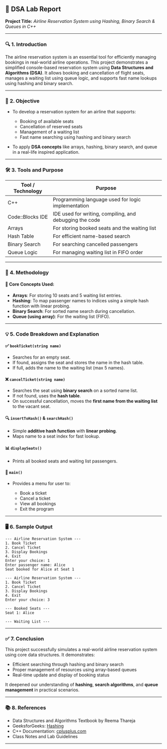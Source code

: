 

## 📝 **DSA Lab Report**

**Project Title:** *Airline Reservation System using Hashing, Binary Search & Queues in C++*

---

### 🔍 **1. Introduction**

The airline reservation system is an essential tool for efficiently managing bookings in real-world airline operations. This project demonstrates a simplified console-based reservation system using **Data Structures and Algorithms (DSA)**. It allows booking and cancellation of flight seats, manages a waiting list using queue logic, and supports fast name lookups using hashing and binary search.

---

### 🎯 **2. Objective**

* To develop a reservation system for an airline that supports:

  * Booking of available seats
  * Cancellation of reserved seats
  * Management of a waiting list
  * Fast name searching using hashing and binary search

* To apply **DSA concepts** like arrays, hashing, binary search, and queue in a real-life inspired application.

---

### 🛠️ **3. Tools and Purpose**

| Tool / Technology | Purpose                                                 |
| ----------------- | ------------------------------------------------------- |
| C++               | Programming language used for logic implementation      |
| Code::Blocks IDE  | IDE used for writing, compiling, and debugging the code |
| Arrays            | For storing booked seats and the waiting list           |
| Hash Table        | For efficient name-based search                         |
| Binary Search     | For searching cancelled passengers                      |
| Queue Logic       | For managing waiting list in FIFO order                 |

---

### 🔄 **4. Methodology**

#### 📌 Core Concepts Used:

* **Arrays**: For storing 10 seats and 5 waiting list entries.
* **Hashing**: To map passenger names to indices using a simple hash function with linear probing.
* **Binary Search**: For sorted name search during cancellation.
* **Queue (using array)**: For the waiting list (FIFO).

---

### 💡 **5. Code Breakdown and Explanation**

#### ✅ `bookTicket(string name)`

* Searches for an empty seat.
* If found, assigns the seat and stores the name in the hash table.
* If full, adds the name to the waiting list (max 5 names).

#### ❌ `cancelTicket(string name)`

* Searches the seat using **binary search** on a sorted name list.
* If not found, uses the **hash table**.
* On successful cancellation, moves the **first name from the waiting list** to the vacant seat.

#### 🔍 `insertToHash()` & `searchHash()`

* Simple **additive hash function** with **linear probing**.
* Maps name to a seat index for fast lookup.

#### 📊 `displaySeats()`

* Prints all booked seats and waiting list passengers.

#### 🧠 `main()`

* Provides a menu for user to:

  * Book a ticket
  * Cancel a ticket
  * View all bookings
  * Exit the program

---

### 🖥️ **6. Sample Output**

```
--- Airline Reservation System ---
1. Book Ticket
2. Cancel Ticket
3. Display Bookings
4. Exit
Enter your choice: 1
Enter passenger name: Alice
Seat booked for Alice at Seat 1

--- Airline Reservation System ---
1. Book Ticket
2. Cancel Ticket
3. Display Bookings
4. Exit
Enter your choice: 3

--- Booked Seats ---
Seat 1: Alice

--- Waiting List ---
```

---

### ✅ **7. Conclusion**

This project successfully simulates a real-world airline reservation system using core data structures. It demonstrates:

* Efficient searching through hashing and binary search
* Proper management of resources using array-based queues
* Real-time update and display of booking status

It deepened our understanding of **hashing**, **search algorithms**, and **queue management** in practical scenarios.

---

### 📚 **8. References**

* Data Structures and Algorithms Textbook by Reema Thareja
* GeeksforGeeks: [Hashing](https://www.geeksforgeeks.org/hashing-data-structure/)
* C++ Documentation: [cplusplus.com](https://cplusplus.com/)
* Class Notes and Lab Guidelines

---



